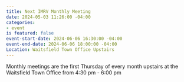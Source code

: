 ```yaml
---
title: Next IMRV Monthly Meeting
date: 2024-05-03 11:26:00 -04:00
categories:
- event
is featured: false
event-start-date: 2024-06-06 16:30:00 -04:00
event-end-date: 2024-06-06 18:00:00 -04:00
Location: Waitsfield Town Office Upstairs
---
```


Monthly meetings are the first Thursday of every month upstairs at the Waitsfield Town Office from 4:30 pm - 6:00 pm 